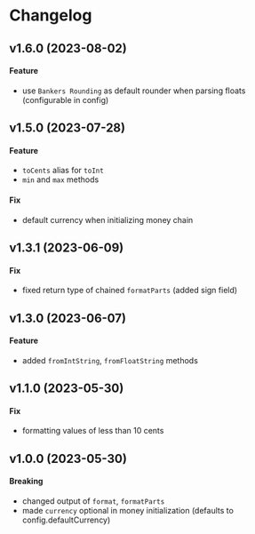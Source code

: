 # Changelog

## v1.6.0 (2023-08-02)

#### Feature

- use `Bankers Rounding` as default rounder when parsing floats (configurable in config)

## v1.5.0 (2023-07-28)

#### Feature

- `toCents` alias for `toInt`
- `min` and `max` methods

#### Fix

- default currency when initializing money chain

## v1.3.1 (2023-06-09)

#### Fix

- fixed return type of chained `formatParts` (added sign field)

## v1.3.0 (2023-06-07)

#### Feature

- added `fromIntString`, `fromFloatString` methods

## v1.1.0 (2023-05-30)

#### Fix

- formatting values of less than 10 cents

## v1.0.0 (2023-05-30)

#### Breaking

- changed output of `format`, `formatParts`
- made `currency` optional in money initialization (defaults to config.defaultCurrency)

